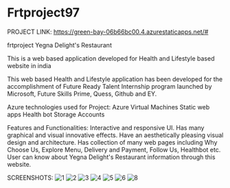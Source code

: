 # Frtproject97

PROJECT LINK: https://green-bay-06b66bc00.4.azurestaticapps.net/#

frtproject
Yegna Delight's Restaurant

This is a web based application developed for Health and Lifestyle based website in india

This web based Health and Lifestyle application has been developed for the accomplishment of Future Ready Talent Internship program launched by Microsoft, Future Skills Prime, Quess, Github and EY. 

Azure technologies used for Project: Azure Virtual Machines Static web apps Health bot Storage Accounts

Features and Functionalities: Interactive and responsive UI. Has many graphical and visual innovative effects. Have an aesthetically pleasing visual design and architecture. Has collection of many web pages including Why Choose Us, Explore Menu, Delivery and Payment, Follow Us, Healthbot etc. User can know about Yegna Delight's Restaurant information through this website.

SCREENSHOTS:
![1](https://github.com/sandeep2897/Frtproject97/assets/149227470/4350d655-b7b4-4e40-ab16-565bd8b4267f)
![2](https://github.com/sandeep2897/Frtproject97/assets/149227470/f9982f20-5778-4ed2-8b6a-b308dc81c71e)
![3](https://github.com/sandeep2897/Frtproject97/assets/149227470/0cacbf15-9652-4c15-9353-2fdefa36f08f)
![4](https://github.com/sandeep2897/Frtproject97/assets/149227470/fa575959-624a-436e-b810-42ea4cac5153)
![5](https://github.com/sandeep2897/Frtproject97/assets/149227470/ff9f3891-b362-47f9-b00e-d93a85257d18)
![6](https://github.com/sandeep2897/Frtproject97/assets/149227470/4c6e12f7-3e93-41bc-bea8-fc81d60af1e5)
![8](https://github.com/sandeep2897/Frtproject97/assets/149227470/d5eabbbb-6239-4559-ac7e-7cb7bf8158ef)

